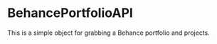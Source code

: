 BehancePortfolioAPI
===================

This is a simple object for grabbing a Behance portfolio and projects.
